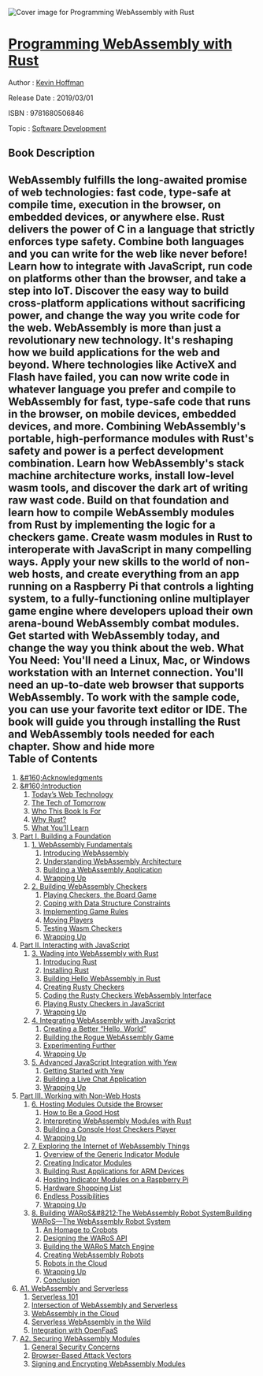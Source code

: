 ![Cover image for Programming WebAssembly with Rust](https://imgdetail.ebookreading.net/cover/cover/software_development/EB9781680506846.jpg)

[Programming WebAssembly with Rust](https://ebookreading.net/view/book/Programming+WebAssembly+with+Rust-EB9781680506846_1.html "Programming WebAssembly with Rust")
====================================================================================================================

Author : [Kevin Hoffman](https://ebookreading.net/search/author/Kevin+Hoffman)

Release Date : 2019/03/01

ISBN : 9781680506846

Topic : [Software Development](https://ebookreading.net/search/category/software-development)

Book Description
-----------------

 WebAssembly fulfills the long-awaited promise of web technologies: fast code, type-safe at compile time, execution in the browser, on embedded devices, or anywhere else. Rust delivers the power of C in a language that strictly enforces type safety. Combine both languages and you can write for the web like never before! Learn how to integrate with JavaScript, run code on platforms other than the browser, and take a step into IoT. Discover the easy way to build cross-platform applications without sacrificing power, and change the way you write code for the web.
WebAssembly is more than just a revolutionary new technology. It's reshaping how we build applications for the web and beyond. Where technologies like ActiveX and Flash have failed, you can now write code in whatever language you prefer and compile to WebAssembly for fast, type-safe code that runs in the browser, on mobile devices, embedded devices, and more. Combining WebAssembly's portable, high-performance modules with Rust's safety and power is a perfect development combination.
Learn how WebAssembly's stack machine architecture works, install low-level wasm tools, and discover the dark art of writing raw wast code. Build on that foundation and learn how to compile WebAssembly modules from Rust by implementing the logic for a checkers game. Create wasm modules in Rust to interoperate with JavaScript in many compelling ways. Apply your new skills to the world of non-web hosts, and create everything from an app running on a Raspberry Pi that controls a lighting system, to a fully-functioning online multiplayer game engine where developers upload their own arena-bound WebAssembly combat modules.
Get started with WebAssembly today, and change the way you think about the web.
What You Need:
You'll need a Linux, Mac, or Windows workstation with an Internet connection. You'll need an up-to-date web browser that supports WebAssembly. To work with the sample code, you can use your favorite text editor or IDE. The book will guide you through installing the Rust and WebAssembly tools needed for each chapter.
        Show and hide more                
Table of Contents
-----------------

1. [&amp;#160;Acknowledgments](https://ebookreading.net/view/book/Programming+WebAssembly+with+Rust-EB9781680506846_7.html#ch.acknowledgements)
1. [&amp;#160;Introduction](https://ebookreading.net/view/book/Programming+WebAssembly+with+Rust-EB9781680506846_8.html#d24e129)
    1. [Today’s Web Technology](https://ebookreading.net/view/book/Programming+WebAssembly+with+Rust-EB9781680506846_9.html#d24e164)
    1. [The Tech of Tomorrow](https://ebookreading.net/view/book/Programming+WebAssembly+with+Rust-EB9781680506846_10.html#d24e215)
    1. [Who This Book Is For](https://ebookreading.net/view/book/Programming+WebAssembly+with+Rust-EB9781680506846_11.html#d24e250)
    1. [Why Rust?](https://ebookreading.net/view/book/Programming+WebAssembly+with+Rust-EB9781680506846_12.html#d24e272)
    1. [What You’ll Learn](https://ebookreading.net/view/book/Programming+WebAssembly+with+Rust-EB9781680506846_13.html#d24e289)
1. [Part I. Building a Foundation](https://ebookreading.net/view/book/Programming+WebAssembly+with+Rust-EB9781680506846_14.html#d24e317)
    1. [1. WebAssembly Fundamentals](https://ebookreading.net/view/book/Programming+WebAssembly+with+Rust-EB9781680506846_15.html#d24e326)
        1. [Introducing WebAssembly](https://ebookreading.net/view/book/Programming+WebAssembly+with+Rust-EB9781680506846_16.html#sec.wasm)
        1. [Understanding WebAssembly Architecture](https://ebookreading.net/view/book/Programming+WebAssembly+with+Rust-EB9781680506846_17.html#d24e696)
        1. [Building a WebAssembly Application](https://ebookreading.net/view/book/Programming+WebAssembly+with+Rust-EB9781680506846_18.html#d24e1259)
        1. [Wrapping Up](https://ebookreading.net/view/book/Programming+WebAssembly+with+Rust-EB9781680506846_19.html#d24e1900)
    1. [2. Building WebAssembly Checkers](https://ebookreading.net/view/book/Programming+WebAssembly+with+Rust-EB9781680506846_20.html#d24e1918)
        1. [Playing Checkers, the Board Game](https://ebookreading.net/view/book/Programming+WebAssembly+with+Rust-EB9781680506846_21.html#d24e1956)
        1. [Coping with Data Structure Constraints](https://ebookreading.net/view/book/Programming+WebAssembly+with+Rust-EB9781680506846_22.html#d24e1997)
        1. [Implementing Game Rules](https://ebookreading.net/view/book/Programming+WebAssembly+with+Rust-EB9781680506846_23.html#d24e3671)
        1. [Moving Players](https://ebookreading.net/view/book/Programming+WebAssembly+with+Rust-EB9781680506846_24.html#d24e3841)
        1. [Testing Wasm Checkers](https://ebookreading.net/view/book/Programming+WebAssembly+with+Rust-EB9781680506846_25.html#d24e4146)
        1. [Wrapping Up](https://ebookreading.net/view/book/Programming+WebAssembly+with+Rust-EB9781680506846_26.html#d24e4674)
1. [Part II. Interacting with JavaScript](https://ebookreading.net/view/book/Programming+WebAssembly+with+Rust-EB9781680506846_28.html#d24e4695)
    1. [3. Wading into WebAssembly with Rust](https://ebookreading.net/view/book/Programming+WebAssembly+with+Rust-EB9781680506846_29.html#chp.rustprimer)
        1. [Introducing Rust](https://ebookreading.net/view/book/Programming+WebAssembly+with+Rust-EB9781680506846_30.html#d24e4737)
        1. [Installing Rust](https://ebookreading.net/view/book/Programming+WebAssembly+with+Rust-EB9781680506846_31.html#d24e4854)
        1. [Building Hello WebAssembly in Rust](https://ebookreading.net/view/book/Programming+WebAssembly+with+Rust-EB9781680506846_32.html#d24e4928)
        1. [Creating Rusty Checkers](https://ebookreading.net/view/book/Programming+WebAssembly+with+Rust-EB9781680506846_33.html#d24e5354)
        1. [Coding the Rusty Checkers WebAssembly Interface](https://ebookreading.net/view/book/Programming+WebAssembly+with+Rust-EB9781680506846_34.html#d24e7495)
        1. [Playing Rusty Checkers in JavaScript](https://ebookreading.net/view/book/Programming+WebAssembly+with+Rust-EB9781680506846_35.html#d24e8357)
        1. [Wrapping Up](https://ebookreading.net/view/book/Programming+WebAssembly+with+Rust-EB9781680506846_36.html#d24e8554)
    1. [4. Integrating WebAssembly with JavaScript](https://ebookreading.net/view/book/Programming+WebAssembly+with+Rust-EB9781680506846_37.html#d24e8570)
        1. [Creating a Better “Hello, World”](https://ebookreading.net/view/book/Programming+WebAssembly+with+Rust-EB9781680506846_38.html#d24e8603)
        1. [Building the Rogue WebAssembly Game](https://ebookreading.net/view/book/Programming+WebAssembly+with+Rust-EB9781680506846_39.html#d24e9608)
        1. [Experimenting Further](https://ebookreading.net/view/book/Programming+WebAssembly+with+Rust-EB9781680506846_40.html#d24e12263)
        1. [Wrapping Up](https://ebookreading.net/view/book/Programming+WebAssembly+with+Rust-EB9781680506846_41.html#d24e12430)
    1. [5. Advanced JavaScript Integration with Yew](https://ebookreading.net/view/book/Programming+WebAssembly+with+Rust-EB9781680506846_42.html#d24e12446)
        1. [Getting Started with Yew](https://ebookreading.net/view/book/Programming+WebAssembly+with+Rust-EB9781680506846_43.html#d24e12471)
        1. [Building a Live Chat Application](https://ebookreading.net/view/book/Programming+WebAssembly+with+Rust-EB9781680506846_44.html#d24e14102)
        1. [Wrapping Up](https://ebookreading.net/view/book/Programming+WebAssembly+with+Rust-EB9781680506846_45.html#d24e16601)
1. [Part III. Working with Non-Web Hosts](https://ebookreading.net/view/book/Programming+WebAssembly+with+Rust-EB9781680506846_47.html#d24e16652)
    1. [6. Hosting Modules Outside the Browser](https://ebookreading.net/view/book/Programming+WebAssembly+with+Rust-EB9781680506846_48.html#d24e16659)
        1. [How to Be a Good Host](https://ebookreading.net/view/book/Programming+WebAssembly+with+Rust-EB9781680506846_49.html#d24e16689)
        1. [Interpreting WebAssembly Modules with Rust](https://ebookreading.net/view/book/Programming+WebAssembly+with+Rust-EB9781680506846_50.html#d24e16813)
        1. [Building a Console Host Checkers Player](https://ebookreading.net/view/book/Programming+WebAssembly+with+Rust-EB9781680506846_51.html#d24e17376)
        1. [Wrapping Up](https://ebookreading.net/view/book/Programming+WebAssembly+with+Rust-EB9781680506846_52.html#d24e19730)
    1. [7. Exploring the Internet of WebAssembly Things](https://ebookreading.net/view/book/Programming+WebAssembly+with+Rust-EB9781680506846_53.html#chp.internet.of.thi)
        1. [Overview of the Generic Indicator Module](https://ebookreading.net/view/book/Programming+WebAssembly+with+Rust-EB9781680506846_54.html#d24e19821)
        1. [Creating Indicator Modules](https://ebookreading.net/view/book/Programming+WebAssembly+with+Rust-EB9781680506846_55.html#d24e20125)
        1. [Building Rust Applications for ARM Devices](https://ebookreading.net/view/book/Programming+WebAssembly+with+Rust-EB9781680506846_56.html#d24e21002)
        1. [Hosting Indicator Modules on a Raspberry Pi](https://ebookreading.net/view/book/Programming+WebAssembly+with+Rust-EB9781680506846_57.html#d24e21305)
        1. [Hardware Shopping List](https://ebookreading.net/view/book/Programming+WebAssembly+with+Rust-EB9781680506846_58.html#d24e23609)
        1. [Endless Possibilities](https://ebookreading.net/view/book/Programming+WebAssembly+with+Rust-EB9781680506846_59.html#d24e23857)
        1. [Wrapping Up](https://ebookreading.net/view/book/Programming+WebAssembly+with+Rust-EB9781680506846_60.html#d24e23924)
    1. [8. Building WARoS&amp;#8212;The WebAssembly Robot SystemBuilding WARoS—The WebAssembly Robot System](https://ebookreading.net/view/book/Programming+WebAssembly+with+Rust-EB9781680506846_61.html#chp.building.waros)
        1. [An Homage to Crobots](https://ebookreading.net/view/book/Programming+WebAssembly+with+Rust-EB9781680506846_62.html#d24e23965)
        1. [Designing the WARoS API](https://ebookreading.net/view/book/Programming+WebAssembly+with+Rust-EB9781680506846_63.html#d24e24095)
        1. [Building the WARoS Match Engine](https://ebookreading.net/view/book/Programming+WebAssembly+with+Rust-EB9781680506846_64.html#d24e25192)
        1. [Creating WebAssembly Robots](https://ebookreading.net/view/book/Programming+WebAssembly+with+Rust-EB9781680506846_65.html#d24e31657)
        1. [Robots in the Cloud](https://ebookreading.net/view/book/Programming+WebAssembly+with+Rust-EB9781680506846_66.html#d24e32609)
        1. [Wrapping Up](https://ebookreading.net/view/book/Programming+WebAssembly+with+Rust-EB9781680506846_67.html#d24e32645)
        1. [Conclusion](https://ebookreading.net/view/book/Programming+WebAssembly+with+Rust-EB9781680506846_68.html#d24e32658)
1. [A1. WebAssembly and Serverless](https://ebookreading.net/view/book/Programming+WebAssembly+with+Rust-EB9781680506846_70.html#app.serverless)
    1. [Serverless 101](https://ebookreading.net/view/book/Programming+WebAssembly+with+Rust-EB9781680506846_71.html#d24e32760)
    1. [Intersection of WebAssembly and Serverless](https://ebookreading.net/view/book/Programming+WebAssembly+with+Rust-EB9781680506846_72.html#d24e32779)
    1. [WebAssembly in the Cloud](https://ebookreading.net/view/book/Programming+WebAssembly+with+Rust-EB9781680506846_73.html#d24e32797)
    1. [Serverless WebAssembly in the Wild](https://ebookreading.net/view/book/Programming+WebAssembly+with+Rust-EB9781680506846_74.html#d24e32879)
    1. [Integration with OpenFaaS](https://ebookreading.net/view/book/Programming+WebAssembly+with+Rust-EB9781680506846_75.html#d24e33120)
1. [A2. Securing WebAssembly Modules](https://ebookreading.net/view/book/Programming+WebAssembly+with+Rust-EB9781680506846_76.html#app.security)
    1. [General Security Concerns](https://ebookreading.net/view/book/Programming+WebAssembly+with+Rust-EB9781680506846_77.html#d24e33208)
    1. [Browser-Based Attack Vectors](https://ebookreading.net/view/book/Programming+WebAssembly+with+Rust-EB9781680506846_78.html#d24e33234)
    1. [Signing and Encrypting WebAssembly Modules](https://ebookreading.net/view/book/Programming+WebAssembly+with+Rust-EB9781680506846_79.html#d24e33271)
